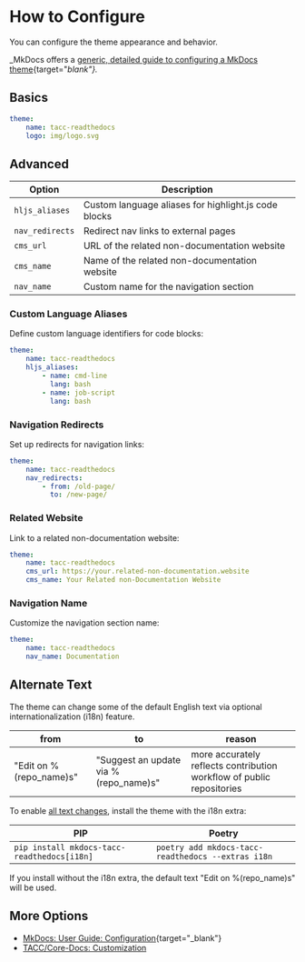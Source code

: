 # How to Configure

You can configure the theme appearance and behavior.

_MkDocs offers a [generic, detailed guide to configuring a MkDocs theme](https://www.mkdocs.org/user-guide/configuration/){target="_blank"}._

## Basics

```yaml
theme:
    name: tacc-readthedocs
    logo: img/logo.svg
```

## Advanced

| Option | Description |
|--------|-------------|
| `hljs_aliases` | Custom language aliases for highlight.js code blocks |
| `nav_redirects` | Redirect nav links to external pages |
| `cms_url` | URL of the related non-documentation website |
| `cms_name` | Name of the related non-documentation website |
| `nav_name` | Custom name for the navigation section |

### Custom Language Aliases

Define custom language identifiers for code blocks:

```yaml
theme:
    name: tacc-readthedocs
    hljs_aliases:
        - name: cmd-line
          lang: bash
        - name: job-script
          lang: bash
```

### Navigation Redirects

Set up redirects for navigation links:

```yaml
theme:
    name: tacc-readthedocs
    nav_redirects:
        - from: /old-page/
          to: /new-page/
```

### Related Website

Link to a related non-documentation website:

```yaml
theme:
    name: tacc-readthedocs
    cms_url: https://your.related-non-documentation.website
    cms_name: Your Related non-Documentation Website
```

### Navigation Name

Customize the navigation section name:

```yaml
theme:
    name: tacc-readthedocs
    nav_name: Documentation
```

## Alternate Text

The theme can change some of the default English text via optional internationalization (i18n) feature.

| from | to | reason |
| - | - | - |
| "Edit on %(repo_name)s" | "Suggest an update via %(repo_name)s" | more accurately reflects contribution workflow of public repositories |

To enable [all text changes](https://github.com/TACC/Core-Docs/main/tacc_readthedocs/locales/en/LC_MESSAGES/messages.po), install the theme with the i18n extra:

| PIP | Poetry |
| - | - |
| `pip install mkdocs-tacc-readthedocs[i18n]` | `poetry add mkdocs-tacc-readthedocs --extras i18n` |

If you install without the i18n extra, the default text "Edit on %(repo_name)s" will be used.

## More Options

- [MkDocs: User Guide: Configuration](https://www.mkdocs.org/user-guide/configuration/){target="_blank"}
- [TACC/Core-Docs: Customization](customize.md)
